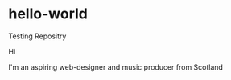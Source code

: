 # hello-world
Testing Repositry

Hi

I'm an aspiring web-designer and music producer from Scotland

